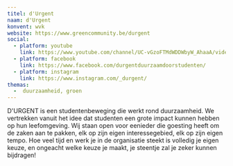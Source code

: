 ```yaml
---
titel: d'Urgent
naam: d'Urgent
konvent: wvk
website: https://www.greencommunity.be/durgent
social:
  - platform: youtube
    link: https://www.youtube.com/channel/UC-vGzoFTMdWDDWbyW_AhaaA/videos?disable_polymer=1
  - platform: facebook
    link: https://www.facebook.com/durgentduurzaamdoorstudenten/
  - platform: instagram
    link: https://www.instagram.com/_durgent/
themas:
  -  duurzaamheid, groen
---
```

D'URGENT is een studentenbeweging die werkt rond duurzaamheid. We vertrekken vanuit het idee dat studenten een grote impact kunnen hebben op hun leefomgeving.
Wij staan open voor eenieder die goesting heeft om de zaken aan te pakken, elk op zijn eigen interessegebied, elk op zijn eigen tempo. Hoe veel tijd en werk je in de organisatie steekt is volledig je eigen keuze, en ongeacht welke keuze je maakt, je steentje zal je zeker kunnen bijdragen!
